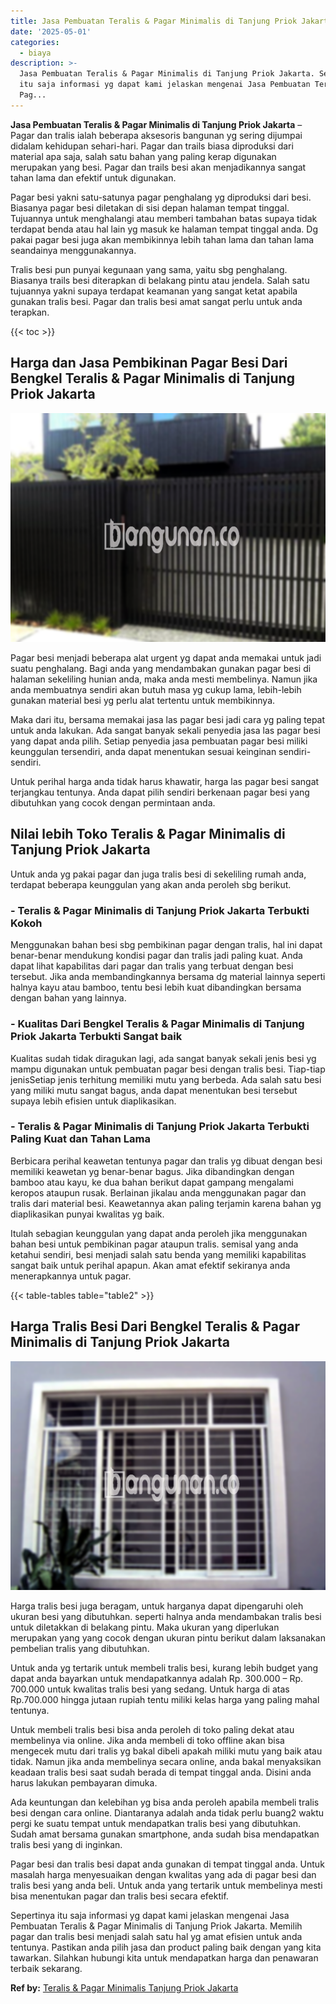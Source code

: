 ```yaml
---
title: Jasa Pembuatan Teralis & Pagar Minimalis di Tanjung Priok Jakarta
date: '2025-05-01'
categories:
  - biaya
description: >-
  Jasa Pembuatan Teralis & Pagar Minimalis di Tanjung Priok Jakarta. Sepertinya
  itu saja informasi yg dapat kami jelaskan mengenai Jasa Pembuatan Teralis &
  Pag...
---
```


**Jasa Pembuatan Teralis & Pagar Minimalis di Tanjung Priok Jakarta** – Pagar dan tralis ialah beberapa aksesoris bangunan yg sering dijumpai didalam kehidupan sehari-hari. Pagar dan trails biasa diproduksi dari material apa saja, salah satu bahan yang paling kerap digunakan merupakan yang besi. Pagar dan trails besi akan menjadikannya sangat tahan lama dan efektif untuk digunakan.

Pagar besi yakni satu-satunya pagar penghalang yg diproduksi dari besi. Biasanya pagar besi diletakan di sisi depan halaman tempat tinggal. Tujuannya untuk menghalangi atau memberi tambahan batas supaya tidak terdapat benda atau hal lain yg masuk ke halaman tempat tinggal anda. Dg pakai pagar besi juga akan membikinnya lebih tahan lama dan tahan lama seandainya menggunakannya.

Tralis besi pun punyai kegunaan yang sama, yaitu sbg penghalang. Biasanya trails besi diterapkan di belakang pintu atau jendela. Salah satu tujuannya yakni supaya terdapat keamanan yang sangat ketat apabila gunakan tralis besi. Pagar dan tralis besi amat sangat perlu untuk anda terapkan.

{{< toc >}}

## Harga dan Jasa Pembikinan Pagar Besi Dari Bengkel Teralis & Pagar Minimalis di Tanjung Priok Jakarta

![Jasa Pembuatan Teralis & Pagar Minimalis di Tanjung Priok Jakarta](/images/pagar-minimalis-murah-33.png)

Pagar besi menjadi beberapa alat urgent yg dapat anda memakai untuk jadi suatu penghalang. Bagi anda yang mendambakan gunakan pagar besi di halaman sekeliling hunian anda, maka anda mesti membelinya. Namun jika anda membuatnya sendiri akan butuh masa yg cukup lama, lebih-lebih gunakan material besi yg perlu alat tertentu untuk membikinnya.

Maka dari itu, bersama memakai jasa las pagar besi jadi cara yg paling tepat untuk anda lakukan. Ada sangat banyak sekali penyedia jasa las pagar besi yang dapat anda pilih. Setiap penyedia jasa pembuatan pagar besi miliki keunggulan tersendiri, anda dapat menentukan sesuai keinginan sendiri-sendiri.

Untuk perihal harga anda tidak harus khawatir, harga las pagar besi sangat terjangkau tentunya. Anda dapat pilih sendiri berkenaan pagar besi yang dibutuhkan yang cocok dengan permintaan anda.

## Nilai lebih Toko Teralis & Pagar Minimalis di Tanjung Priok Jakarta

Untuk anda yg pakai pagar dan juga tralis besi di sekeliling rumah anda, terdapat beberapa keunggulan yang akan anda peroleh sbg berikut.

### \- Teralis & Pagar Minimalis di Tanjung Priok Jakarta Terbukti Kokoh

Menggunakan bahan besi sbg pembikinan pagar dengan tralis, hal ini dapat benar-benar mendukung kondisi pagar dan tralis jadi paling kuat. Anda dapat lihat kapabilitas dari pagar dan tralis yang terbuat dengan besi tersebut. Jika anda membandingkannya bersama dg material lainnya seperti halnya kayu atau bamboo, tentu besi lebih kuat dibandingkan bersama dengan bahan yang lainnya.

### \- Kualitas Dari Bengkel Teralis & Pagar Minimalis di Tanjung Priok Jakarta Terbukti Sangat baik

Kualitas sudah tidak diragukan lagi, ada sangat banyak sekali jenis besi yg mampu digunakan untuk pembuatan pagar besi dengan tralis besi. Tiap-tiap jenisSetiap jenis terhitung memiliki mutu yang berbeda. Ada salah satu besi yang miliki mutu sangat bagus, anda dapat menentukan besi tersebut supaya lebih efisien untuk diaplikasikan.

### \- Teralis & Pagar Minimalis di Tanjung Priok Jakarta Terbukti Paling Kuat dan Tahan Lama

Berbicara perihal keawetan tentunya pagar dan tralis yg dibuat dengan besi memiliki keawetan yg benar-benar bagus. Jika dibandingkan dengan bamboo atau kayu, ke dua bahan berikut dapat gampang mengalami keropos ataupun rusak. Berlainan jikalau anda menggunakan pagar dan tralis dari material besi. Keawetannya akan paling terjamin karena bahan yg diaplikasikan punyai kwalitas yg baik.

Itulah sebagian keunggulan yang dapat anda peroleh jika menggunakan bahan besi untuk pembikinan pagar ataupun tralis. semisal yang anda ketahui sendiri, besi menjadi salah satu benda yang memiliki kapabilitas sangat baik untuk perihal apapun. Akan amat efektif sekiranya anda menerapkannya untuk pagar.

{{< table-tables table="table2" >}}

## Harga Tralis Besi Dari Bengkel Teralis & Pagar Minimalis di Tanjung Priok Jakarta

![Jasa Pembuatan Teralis & Pagar Minimalis di Tanjung Priok Jakarta](/images/teralis-minimalis-murah-46.png)

Harga tralis besi juga beragam, untuk harganya dapat dipengaruhi oleh ukuran besi yang dibutuhkan. seperti halnya anda mendambakan tralis besi untuk diletakkan di belakang pintu. Maka ukuran yang diperlukan merupakan yang yang cocok dengan ukuran pintu berikut dalam laksanakan pembelian tralis yang dibutuhkan.

Untuk anda yg tertarik untuk membeli tralis besi, kurang lebih budget yang dapat anda bayarkan untuk mendapatkannya adalah Rp. 300.000 – Rp. 700.000 untuk kwalitas tralis besi yang sedang. Untuk harga di atas Rp.700.000 hingga jutaan rupiah tentu miliki kelas harga yang paling mahal tentunya.

Untuk membeli tralis besi bisa anda peroleh di toko paling dekat atau membelinya via online. Jika anda membeli di toko offline akan bisa mengecek mutu dari tralis yg bakal dibeli apakah miliki mutu yang baik atau tidak. Namun jika anda membelinya secara online, anda bakal menyaksikan keadaan tralis besi saat sudah berada di tempat tinggal anda. Disini anda harus lakukan pembayaran dimuka.

Ada keuntungan dan kelebihan yg bisa anda peroleh apabila membeli tralis besi dengan cara online. Diantaranya adalah anda tidak perlu buang2 waktu pergi ke suatu tempat untuk mendapatkan tralis besi yang dibutuhkan. Sudah amat bersama gunakan smartphone, anda sudah bisa mendapatkan tralis besi yang di inginkan.

Pagar besi dan tralis besi dapat anda gunakan di tempat tinggal anda. Untuk masalah harga menyesuaikan dengan kwalitas yang ada di pagar besi dan tralis besi yang anda beli. Untuk anda yang tertarik untuk membelinya mesti bisa menentukan pagar dan tralis besi secara efektif.

Sepertinya itu saja informasi yg dapat kami jelaskan mengenai Jasa Pembuatan Teralis & Pagar Minimalis di Tanjung Priok Jakarta. Memilih pagar dan tralis besi menjadi salah satu hal yg amat efisien untuk anda tentunya. Pastikan anda pilih jasa dan product paling baik dengan yang kita tawarkan. Silahkan hubungi kita untuk mendapatkan harga dan penawaran terbaik sekarang.

**Ref by:** [Teralis & Pagar Minimalis Tanjung Priok Jakarta](https://id.wikipedia.org/wiki/Teralis)
